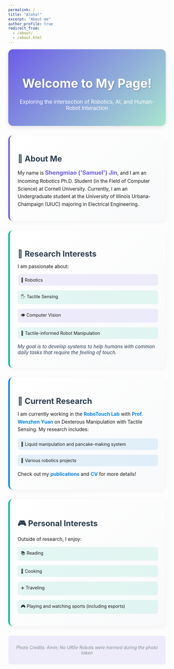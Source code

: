 ```yaml
---
permalink: /
title: "Aloha!"
excerpt: "About me"
author_profile: true
redirect_from: 
  - /about/
  - /about.html
---
```


<div style="text-align: center; margin-bottom: 30px; background: linear-gradient(135deg, #6c5ce7, #a8e6cf); padding: 30px; border-radius: 15px; box-shadow: 0 4px 15px rgba(0,0,0,0.1);">
  <h1 style="color: white; font-size: 2.8em; text-shadow: 2px 2px 4px rgba(0,0,0,0.2);">Welcome to My Page!</h1>
  <p style="color: white; font-size: 1.2em; margin-top: 10px;">Exploring the intersection of Robotics, AI, and Human-Robot Interaction</p>
</div>

<div style="background: linear-gradient(135deg, #ffffff, #f8f9fa); padding: 25px; border-radius: 15px; margin-bottom: 30px; box-shadow: 0 4px 15px rgba(0,0,0,0.05); border-left: 5px solid #6c5ce7;">
  <h2 style="color: #2c3e50; font-size: 1.8em; margin-bottom: 15px;">👋 About Me</h2>
  <p style="font-size: 1.1em; line-height: 1.6;">
    My name is <span style="color: #6c5ce7; font-weight: bold; font-size: 1.2em;">Shengmiao ('Samuel') Jin</span>, and I am an Incoming Robotics Ph.D. Student (in the Field of Computer Science) at Cornell University. Currently, I am an Undergraduate student at the University of Illinois Urbana-Champaign (UIUC) majoring in Electrical Engineering.
  </p>
</div>

<div style="background: linear-gradient(135deg, #ffffff, #f8f9fa); padding: 25px; border-radius: 15px; margin-bottom: 30px; box-shadow: 0 4px 15px rgba(0,0,0,0.05); border-left: 5px solid #00b894;">
  <h2 style="color: #2c3e50; font-size: 1.8em; margin-bottom: 15px;">🎯 Research Interests</h2>
  <p style="font-size: 1.1em; margin-bottom: 15px;">
    I am passionate about:
  </p>
  <ul style="list-style-type: none; padding-left: 0;">
    <li style="margin: 15px 0; padding: 10px; background: rgba(108, 92, 231, 0.1); border-radius: 8px;">🤖 Robotics</li>
    <li style="margin: 15px 0; padding: 10px; background: rgba(0, 184, 148, 0.1); border-radius: 8px;">🖐️ Tactile Sensing</li>
    <li style="margin: 15px 0; padding: 10px; background: rgba(108, 92, 231, 0.1); border-radius: 8px;">👁️ Computer Vision</li>
    <li style="margin: 15px 0; padding: 10px; background: rgba(0, 184, 148, 0.1); border-radius: 8px;">🔄 Tactile-informed Robot Manipulation</li>
  </ul>
  <p style="font-size: 1.1em; font-style: italic; color: #2c3e50;">
    My goal is to develop systems to help humans with common daily tasks that require the feeling of touch.
  </p>
</div>

<div style="background: linear-gradient(135deg, #ffffff, #f8f9fa); padding: 25px; border-radius: 15px; margin-bottom: 30px; box-shadow: 0 4px 15px rgba(0,0,0,0.05); border-left: 5px solid #0984e3;">
  <h2 style="color: #2c3e50; font-size: 1.8em; margin-bottom: 15px;">🔬 Current Research</h2>
  <p style="font-size: 1.1em; line-height: 1.6;">
    I am currently working in the <a href="https://robotouchlab.web.illinois.edu/" style="color: #0984e3; text-decoration: none; font-weight: bold;">RoboTouch Lab</a> with <a href="https://cs.illinois.edu/about/people/all-faculty/yuanwz" style="color: #0984e3; text-decoration: none; font-weight: bold;">Prof. Wenzhen Yuan</a> on Dexterous Manipulation with Tactile Sensing. My research includes:
  </p>
  <ul style="list-style-type: none; padding-left: 0;">
    <li style="margin: 15px 0; padding: 10px; background: rgba(9, 132, 227, 0.1); border-radius: 8px;">🥞 Liquid manipulation and pancake-making system</li>
    <li style="margin: 15px 0; padding: 10px; background: rgba(9, 132, 227, 0.1); border-radius: 8px;">🤖 Various robotics projects</li>
  </ul>
  <p style="font-size: 1.1em;">
    Check out my <a href="/publications/" style="color: #0984e3; text-decoration: none; font-weight: bold;">publications</a> and <a href="/cv/" style="color: #0984e3; text-decoration: none; font-weight: bold;">CV</a> for more details!
  </p>
</div>



<div style="background: linear-gradient(135deg, #ffffff, #f8f9fa); padding: 25px; border-radius: 15px; margin-bottom: 30px; box-shadow: 0 4px 15px rgba(0,0,0,0.05); border-left: 5px solid #00b894;">
  <h2 style="color: #2c3e50; font-size: 1.8em; margin-bottom: 15px;">🎮 Personal Interests</h2>
  <p style="font-size: 1.1em; margin-bottom: 15px;">
    Outside of research, I enjoy:
  </p>
  <ul style="list-style-type: none; padding-left: 0;">
    <li style="margin: 15px 0; padding: 10px; background: rgba(0, 184, 148, 0.1); border-radius: 8px;">📚 Reading</li>
    <li style="margin: 15px 0; padding: 10px; background: rgba(0, 184, 148, 0.1); border-radius: 8px;">🍳 Cooking</li>
    <li style="margin: 15px 0; padding: 10px; background: rgba(0, 184, 148, 0.1); border-radius: 8px;">✈️ Traveling</li>
    <li style="margin: 15px 0; padding: 10px; background: rgba(0, 184, 148, 0.1); border-radius: 8px;">🎮 Playing and watching sports (including esports)</li>
  </ul>
</div>

<div style="text-align: center; font-style: italic; color: #7f8c8d; margin-top: 20px; padding: 15px; background: rgba(108, 92, 231, 0.1); border-radius: 8px;">
  <p>Photo Credits: Amin; No UR5e Robots were harmed during the photo taken</p>
</div>

<script type="text/javascript" id="clustrmaps" src="//clustrmaps.com/map_v2.js?d=q34gFVYOjplWwCXaPKaCFqMOnzKQOhNFIWApOYyNmss&cl=ffffff&w=a"></script>
<style>
  #clustrmaps-widget-v2 {
    display: none !important;
  }
</style>
